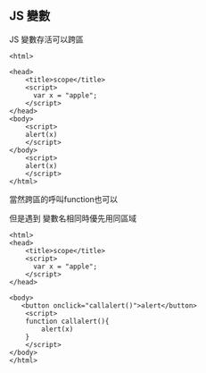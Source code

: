 <h2>JS 變數</h2>

JS 變數存活可以跨區

```
<html>

<head>
    <title>scope</title>
    <script>
      var x = "apple";
    </script>
</head>
<body>
    <script>
    alert(x)
    </script>
</body>
	<script>
    alert(x)
    </script>
</html>
```

當然跨區的呼叫function也可以

但是遇到 變數名相同時優先用同區域

```
<html>
<head>
    <title>scope</title>
    <script>
      var x = "apple";
    </script>
</head>

<body>
   <button onclick="callalert()">alert</button>
    <script>
    function callalert(){
        alert(x)
    }
    </script>
</body>
</html>
```

